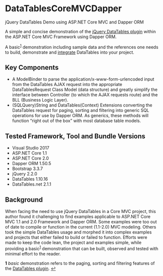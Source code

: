 # DataTablesCoreMVCDapper
jQuery DataTables Demo using ASP.NET Core MVC and Dapper ORM

A simple and concise demonstration of the [jQuery DataTables plugin](https://datatables.net/) within the ASP.NET Core MVC Framework using Dapper ORM.

A basic<sup name="a1">[1](#f1)</sup> demonstration including sample data and the references one needs to build, demonstrate and [integrate](DataTablesCoreMVCEntity/README.md) DataTables into your project.

## Key Components
  * A ModelBinder to parse the application/x-www-form-urlencoded input from the DataTables AJAX request into the appropriate DataTablesRequest Class Model (data structure) and greatly simplify the interface between Controller (to which the AJAX requests route) and the BLL (Business Logic Layer).
  * (SQLQuery)String and DataTables(Context) Extensions converting the DataTables request for paging, sorting and filtering into generic SQL operations for use by Dapper ORM.  As generics, these methods will function “right out of the box” with most database table models.

## Tested Framework, Tool and Bundle Versions
  * Visual Studio 2017
  * ASP.NET Core 1.1
  * ASP.NET Core 2.0
  * Dapper ORM 1.50.5
  * Bootstrap 3.3.7
  * jQuery 2.2.0
  * DataTables 1.10.16
  * DataTables.net 2.1.1

## Background
When facing the need to use jQuery DataTables in a Core MVC project, this author found it challenging to find examples applicable to ASP.NET Core MVC 1.1 and 2.0 Framework and Dapper ORM.
Some examples were too out of date to compile or function in the current (1.1-2.0) MVC modeling.  Others took the simple DataTables usage and morphed it into complex examples and projects that either failed to build or failed to function.
Efforts were made to keep the code lean, the project and examples simple, while providing a basic<sup>[1](#f1)</sup> demonstration that can be built, observed and tested with minimal effort to the reader.

<b id="f1">1</b> *basic* demonstration refers to the paging, sorting and filtering features of the [DataTables plugin](https://datatables.net/). [↩](#a1)